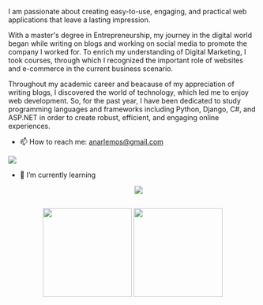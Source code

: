 <p>
I am passionate about creating easy-to-use, engaging, and practical web applications that leave a lasting impression.
  
With a master's degree in Entrepreneurship, my journey in the digital world began while writing on blogs and working on social media to promote the company I worked for. To enrich my understanding of Digital Marketing, I took courses, through which I recognized the important role of websites and e-commerce in the current business scenario.

Throughout my academic career and beacause of my appreciation of writing blogs, I discovered the world of technology, which led me to enjoy web development. So, for the past year, I have been dedicated to study programming languages and frameworks including Python, Django, C#, and ASP.NET in order to create robust, efficient, and engaging online experiences.
</p>
  
- 📫 How to reach me:
anarlemos@gmail.com
<div>
  <a href="https://www.linkedin.com/in/anaritalemos/" target="_blank"><img src="https://img.shields.io/badge/LinkedIn-0077B5?style=for-the-badge&logo=linkedin&logoColor=white" target="_blank"></a>
</div>

                                                                      
- 🌱 I’m currently learning <br>
      <p align="center">
  <a href="https://skillicons.dev">
    <img src="https://skillicons.dev/icons?i=html,css,py,django,php" /> 
  </a>
</p>

  ##
<div align="center">
<img height="180em" src= "https://github-readme-stats.vercel.app/api?username=RMLemos&show_icons=true&include_all_commits=true&theme=aura"/>
<img height="180em" src= "https://github-readme-stats.vercel.app/api/top-langs/?username=RMLemos&layout=compact&theme=aura"/>
</div>



